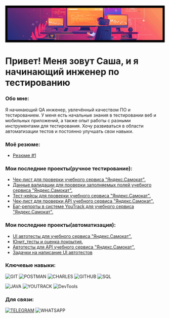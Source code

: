 ![Header](https://github.com/AlexBar201/AlexBar201/blob/main/sources/headerrr-fotor-20250214182243.png)

# Привет! Меня зовут Саша, и я начинающий инженер по тестированию
### Обо мне: 
Я начинающий QA инженер, увлечённый качеством ПО и тестированием. У меня есть начальные знания в тестировании веб и мобильных приложений, а также опыт работы с разными инструментами для тестирования. Хочу развиваться в области автоматизации тестов и постоянно улучшать свои навыки.

### Моё резюме:
- [Резюме #1]()

### Мои последние проекты(ручное тестирование):
- [Чек-лист для проверки учебного сервиса "Яндекс.Самокат".](https://github.com/AlexBar201/Checklist_Yandex_Scooter)
- [Данные валидации для проверки заполняемых полей учебного сервиса "Яндекс.Самокат".](https://github.com/AlexBar201/Yandex_Scooters_Validation_Data)
- [Тест-кейсы для проверки учебного сервиса "Яндекс.Самокат".](https://github.com/AlexBar201/Yandex_Scooter_Test_Cases)
- [Чек-лист для проверки API учебного сервиса "Яндекс.Самокат".](https://github.com/AlexBar201/Yandex_Scooter_API_Checklist)
- [Баг-репорты в системе YouTrack для учебного сервиса "Яндекс.Самокат".](https://yandexqatest.youtrack.cloud/issues)

### Мои последние проекты(автоматизация):
- [UI автотесты для учебного сервиса "Яндекс.Самокат".](https://github.com/AlexBar201/Sprint_4)
- [Юнит_тесты и оценка покрытия.](https://github.com/AlexBar201/qa_java)
- [Автотесты для API учебного сервиса "Яндекс.Самокат".](https://github.com/AlexBar201/Sprint_7)
- [Задачки на написание UI автотестов](https://github.com/AlexBar201/tasks_for_QA)


### Ключевые навыки:
![GIT](https://img.shields.io/badge/-GIT-090909?style=social&logo=git)
![POSTMAN](https://img.shields.io/badge/-Postman-090909?style=social&logo=postman)
![CHARLES](https://img.shields.io/badge/-Charles-090909?style=social&logo=charles)
![GITHUB](https://img.shields.io/badge/-GITHUB-090909?style=social&logo=github)
![SQL](https://img.shields.io/badge/-SQL-090909?style=social&logo=mysql)

![JAVA](https://img.shields.io/badge/-Java-ffffff?style=social=java)
![YOUTRACK](https://img.shields.io/badge/-YouTrack-ffffff?style=social=youtrack)
![DevTools](https://img.shields.io/badge/-DevTools-ffffff?style=social=devtools)

### Для связи:
[![TELEGRAM](https://img.shields.io/badge/-Telegram-090909?style=social&logo=telegram)](https://t.me/Al_Baranov201)
![WHATSAPP](https://img.shields.io/badge/-89821484503-090909?style=social&logo=whatsapp)
